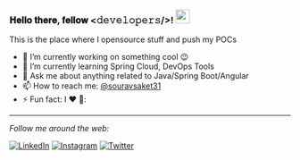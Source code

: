 
### 𝐇𝐞𝐥𝐥𝐨 𝐭𝐡𝐞𝐫𝐞, 𝐟𝐞𝐥𝐥𝐨𝐰 <𝚍𝚎𝚟𝚎𝚕𝚘𝚙𝚎𝚛𝚜/>! <img src="https://media.giphy.com/media/hvRJCLFzcasrR4ia7z/giphy.gif" width="25px"></a>
This is the place where I opensource stuff and push my POCs

- 🔭 I’m currently working on something cool :wink:
- 🌱 I’m currently learning Spring Cloud, DevOps Tools
- 💬 Ask me about anything related to Java/Spring Boot/Angular
- 📫 How to reach me: [@souravsaket31](https://twitter.com/souravsaket31) 
- ⚡ Fun fact: I :heart: 📸:



---

<i>Follow me around the web:</i><br>

<a href="https://www.linkedin.com/in/souravsaket31/" target="_blank"><img src="https://img.shields.io/badge/LinkedIn-%230077B5.svg?&style=flat-square&logo=linkedin&logoColor=white" alt="LinkedIn"></a>
<a href="https://www.instagram.com/ne.xt_element/?hl=en" target="_blank"><img src="https://img.shields.io/badge/Instagram-%23E4405F.svg?&style=flat-square&logo=instagram&logoColor=white" alt="Instagram"></a>
<a href="https://twitter.com/souravsaket31" target="_blank"><img src="https://www.google.com/url?sa=i&url=https%3A%2F%2Fen.logodownload.org%2Ftwitter-logo%2F&psig=AOvVaw3aKWMpnjg0D8JCyiGIG2qm&ust=1627649298817000&source=images&cd=vfe&ved=0CAsQjRxqFwoTCPisxKSoiPICFQAAAAAdAAAAABAD" alt="Twitter"></a>

</div>



<!--

### Hi there 👋
**souravsaket31/souravsaket31** is a ✨ _special_ ✨ repository because its `README.md` (this file) appears on your GitHub profile.

Here are some ideas to get you started:

- 🔭 I’m currently working on ...
- 🌱 I’m currently learning ...
- 👯 I’m looking to collaborate on ...
- 🤔 I’m looking for help with ...
- 💬 Ask me about ...
- 📫 How to reach me: ...
- 😄 Pronouns: ...
- ⚡ Fun fact: ...
-->
